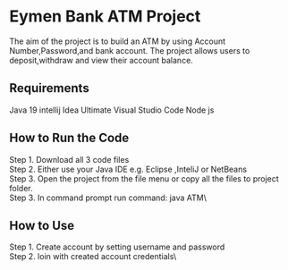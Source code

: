 # Eymen Bank ATM Project
The aim of the project is to build an ATM by using Account Number,Password,and bank account.
The project allows users to deposit,withdraw and view their account balance.

## Requirements
Java 19
intellij Idea Ultimate
Visual Studio Code
Node js

## How to Run the Code
Step 1. Download all 3 code files\
Step 2. Either use your Java IDE e.g. Eclipse ,InteliJ or NetBeans\
Step 3. Open the project from the file menu or copy all the files to project folder.\
Step 3. In command prompt run command: java ATM\

## How to Use
Step 1. Create account by setting username and password\
Step 2. loin with created account credentials\

